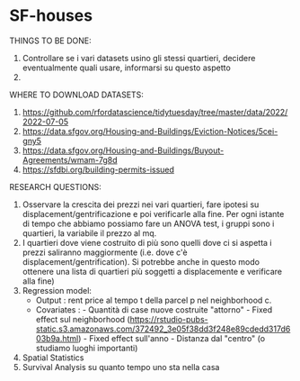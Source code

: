 # SF-houses

THINGS TO BE DONE:

1) Controllare se i vari datasets usino gli stessi quartieri, decidere eventualmente quali usare, informarsi su questo aspetto
2)

WHERE TO DOWNLOAD DATASETS:

1) https://github.com/rfordatascience/tidytuesday/tree/master/data/2022/2022-07-05
2) https://data.sfgov.org/Housing-and-Buildings/Eviction-Notices/5cei-gny5
3) https://data.sfgov.org/Housing-and-Buildings/Buyout-Agreements/wmam-7g8d
4) https://sfdbi.org/building-permits-issued

RESEARCH QUESTIONS:

1) Osservare la crescita dei prezzi nei vari quartieri, fare ipotesi su displacement/gentrificazione e poi verificarle alla fine.
   Per ogni istante di tempo che abbiamo possiamo fare un ANOVA test, i gruppi sono i quartieri, la variabile il prezzo al mq.
2) I quartieri dove viene costruito di più sono quelli dove ci si aspetta i prezzi saliranno maggiormente (i.e. dove c'è 
   displacement/gentrification). Si potrebbe anche in questo modo ottenere una lista di quartieri più soggetti a displacemente e verificare
   alla fine) 
3) Regression model: 
   - Output : rent price al tempo t della parcel p nel neighborhood c.
   - Covariates : - Quantità di case nuove costruite "attorno"
                  - Fixed effect sul neighborhood (https://rstudio-pubs-static.s3.amazonaws.com/372492_3e05f38dd3f248e89cdedd317d603b9a.html)
                  - Fixed effect sull'anno
                  - Distanza dal "centro" (o studiamo luoghi importanti)
4) Spatial Statistics
5) Survival Analysis su quanto tempo uno sta nella casa


